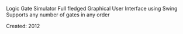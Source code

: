 Logic Gate Simulator
	Full fledged Graphical User Interface using Swing
	Supports any number of gates in any order

Created: 2012